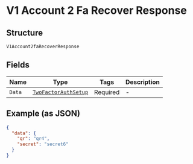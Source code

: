 
# V1 Account 2 Fa Recover Response

## Structure

`V1Account2faRecoverResponse`

## Fields

| Name | Type | Tags | Description |
|  --- | --- | --- | --- |
| `Data` | [`TwoFactorAuthSetup`](../../doc/models/two-factor-auth-setup.md) | Required | - |

## Example (as JSON)

```json
{
  "data": {
    "qr": "qr4",
    "secret": "secret6"
  }
}
```

